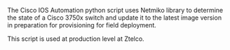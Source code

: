 The Cisco IOS Automation python script uses Netmiko library to determine the state of a Cisco 3750x switch and update it to the latest image version in preparation for provisioning for field deployment.

This script is used at production level at Ztelco.
